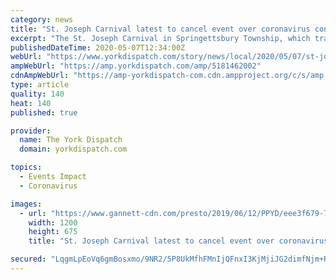 ```yaml
---
category: news
title: "St. Joseph Carnival latest to cancel event over coronavirus concerns"
excerpt: "The St. Joseph Carnival in Springettsbury Township, which traditionally kicks off the carnival season in York County, has called off its event next month over coronavirus concerns. “Our carnival is canceled for this year,"
publishedDateTime: 2020-05-07T12:34:00Z
webUrl: "https://www.yorkdispatch.com/story/news/local/2020/05/07/st-joseph-carnival-latest-cancel-event-over-coronavirus-concerns/5181462002/"
ampWebUrl: "https://amp.yorkdispatch.com/amp/5181462002"
cdnAmpWebUrl: "https://amp-yorkdispatch-com.cdn.ampproject.org/c/s/amp.yorkdispatch.com/amp/5181462002"
type: article
quality: 140
heat: 140
published: true

provider:
  name: The York Dispatch
  domain: yorkdispatch.com

topics:
  - Events Impact
  - Coronavirus

images:
  - url: "https://www.gannett-cdn.com/presto/2019/06/12/PPYD/eee3f679-7800-4829-85c8-73b351b659c7-190611_st_joes_carnival_5.jpg?auto=webp&crop=1999,1124,x0,y0&format=pjpg&width=1200"
    width: 1200
    height: 675
    title: "St. Joseph Carnival latest to cancel event over coronavirus concerns"

secured: "LqgmLpEoVq6gmBosxmo/9NR2/5P8UkMfhFMnIjQFnxI3KjMjiJG2dimfNjm+R2FQPA72FUBSV9xuW+esrYIb5DQpCLyLVjM5swfeo3TvLPgTkec0mPix8m5ZM2nkHgp9SYcsoSkjMATMpVHcqVfXbKjWEQAadoeXnA2Z3Ljk6PpEvRSOuykCcFD9THJwbMKW4JTp45ecFTp2dZE/ubjpTFDDRTR+uq0zaQSB1mEK7lb1cW1dHTD68/p7JAJyyJTzs94WAqhw6NymNOWRyR0XZksxk0NLIVZ9lRX1V1jNzds6nRXoiHuAWWkZjrjrTvHRwB5Cwtut55L2fVs3QDVcrvjaGRg3xh2wsDGHYuxVY45jFbJL2yYuGjJFumX2EHJJgmvqrm96GMz+NZpI4UFTUqV97SM3OOg1e1Atw0TsUvThkzdDJhahPFVt99grq7Ex2uA9rkx24Rlv5Z1Tel9aNndPS+G3qcfCFvNLbbOQ058=;vHI/5kchjpgnuTKgegsZ8Q=="
---
```


